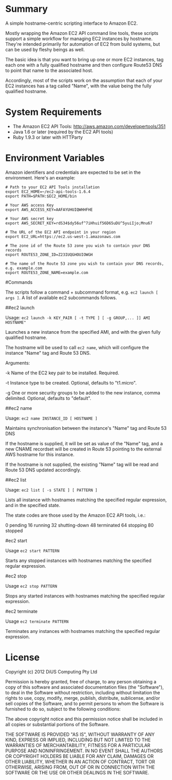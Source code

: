 # Summary

A simple hostname-centric scripting interface to Amazon EC2.

Mostly wrapping the Amazon EC2 API command line tools, these scripts support a simple workflow for managing EC2 instances by hostname.  They're intended primarily for automation of EC2 from build systems, but can be used by fleshy beings as well.

The basic idea is that you want to bring up one or more EC2 instances, tag each one with a fully qualified hostname and then configure Route53 DNS to point that name to the associated host.

Accordingly, most of the scripts work on the assumption that each of your EC2 instances has a tag called "Name", with the value being the fully qualified hostname.

# System Requirements

* The Amazon EC2 API Tools: http://aws.amazon.com/developertools/351
* Java 1.6 or later (required by the EC2 API tools)
* Ruby 1.9.3 or later with HTTParty

# Environment Variables

Amazon identifiers and credentials are expected to be set in the environment.  Here's an example:


    # Path to your EC2 API Tools installation
    export EC2_HOME=~/ec2-api-tools-1.6.4
    export PATH=$PATH:$EC2_HOME/bin
  
    # Your AWS access Key
    export AWS_ACCESS_KEY=AAFAYUHUIQWHHFHE
  
    # Your AWS secret key
    export AWS_SECRET_KEY=rdS34$dy56uf^7iHhuif56D65uDU^5yuiIjo;Mnu67
  
    # The URL of the EC2 API endpoint in your region
    export EC2_URL=https://ec2.us-west-1.amazonaws.com
  
    # The zone id of the Route 53 zone you wish to contain your DNS records
    export ROUTE53_ZONE_ID=Z23IUQGHOUIOWGH
  
    # The name of the Route 53 zone you wish to contain your DNS records, e.g. example.com
    export ROUTE53_ZONE_NAME=example.com
    
#Commands

The scripts follow a command + subcommand format, e.g. `ec2 launch [ args ]`.  A list of available ec2 subcommands follows.

##ec2 launch

Usage: `ec2 launch -k KEY_PAIR [ -t TYPE ] [ -g GROUP,... ]] AMI HOSTNAME"`

Launches a new instance from the specified AMI, and with the given fully qualified hostname.

The hostname will be used to call `ec2 name`, which will configure the instance "Name" tag and Route 53 DNS.

Arguments:

-k      Name of the EC2 key pair to be installed.  Required.

-t      Instance type to be created.  Optional, defaults to "t1.micro".

-g      One or more security groups to be added to the new instance, comma delimited.  Optional, defaults to "default".

##ec2 name

Usage: `ec2 name INSTANCE_ID [ HOSTNAME ]`

Maintains synchronisation between the instance's "Name" tag and Route 53 DNS

If the hostname is supplied, it will be set as value of the "Name" tag, and a new CNAME recordset will be created in Route 53 pointing to the external AWS hostname for this instance.

If the hostname is not supplied, the existing "Name" tag will be read and Route 53 DNS updated accordingly.

##ec2 list

Usage: `ec2 list [ -s STATE ] [ PATTERN ]`

Lists all instance with hostnames matching the specified regular expression, and in the specified state.

The state codes are those used by the Amazon EC2 API tools, i.e.:

0       pending
16      running
32      shutting-down
48      terminated
64      stopping
80      stopped

#ec2 start

Usage `ec2 start PATTERN`

Starts any stopped instances with hostnames matching the specified regular expression.

#ec2 stop

Usage `ec2 stop PATTERN`

Stops any started instances with hostnames matching the specified regular expression.

#ec2 terminate

Usage `ec2 terminate PATTERN`

Terminates any instances with hostnames matching the specified regular expression.

# License

Copyright (c) 2012 DiUS Computing Pty Ltd

Permission is hereby granted, free of charge, to any person obtaining a copy of this software and associated
documentation files (the "Software"), to deal in the Software without restriction, including without limitation
the rights to use, copy, modify, merge, publish, distribute, sublicense, and/or sell copies of the Software,
and to permit persons to whom the Software is furnished to do so, subject to the following conditions:

The above copyright notice and this permission notice shall be included in all copies or substantial 
portions of the Software.

THE SOFTWARE IS PROVIDED "AS IS", WITHOUT WARRANTY OF ANY KIND, EXPRESS OR IMPLIED, INCLUDING BUT NOT LIMITED
TO THE WARRANTIES OF MERCHANTABILITY, FITNESS FOR A PARTICULAR PURPOSE AND NONINFRINGEMENT. IN NO EVENT SHALL
THE AUTHORS OR COPYRIGHT HOLDERS BE LIABLE FOR ANY CLAIM, DAMAGES OR OTHER LIABILITY, WHETHER IN AN ACTION OF
CONTRACT, TORT OR OTHERWISE, ARISING FROM, OUT OF OR IN CONNECTION WITH THE SOFTWARE OR THE USE OR OTHER
DEALINGS IN THE SOFTWARE.

